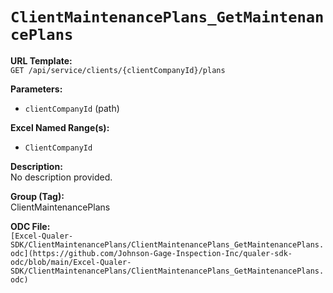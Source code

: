 # `ClientMaintenancePlans_GetMaintenancePlans`

**URL Template:**  
`GET /api/service/clients/{clientCompanyId}/plans`

**Parameters:**  
- `clientCompanyId` (path)

**Excel Named Range(s):**  
- `ClientCompanyId`

**Description:**  
No description provided.

**Group (Tag):**  
ClientMaintenancePlans

**ODC File:**  
`[Excel-Qualer-SDK/ClientMaintenancePlans/ClientMaintenancePlans_GetMaintenancePlans.odc](https://github.com/Johnson-Gage-Inspection-Inc/qualer-sdk-odc/blob/main/Excel-Qualer-SDK/ClientMaintenancePlans/ClientMaintenancePlans_GetMaintenancePlans.odc)`
